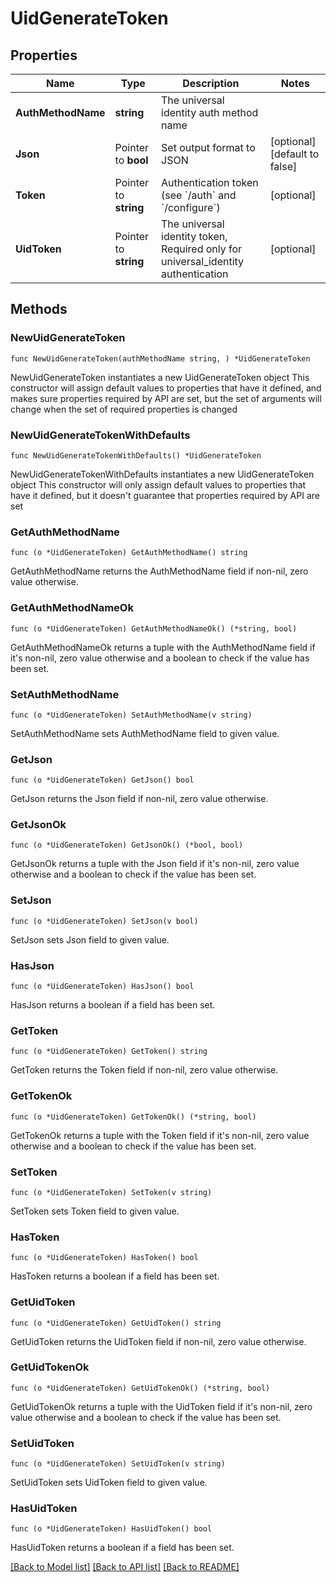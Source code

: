 # UidGenerateToken

## Properties

Name | Type | Description | Notes
------------ | ------------- | ------------- | -------------
**AuthMethodName** | **string** | The universal identity auth method name | 
**Json** | Pointer to **bool** | Set output format to JSON | [optional] [default to false]
**Token** | Pointer to **string** | Authentication token (see &#x60;/auth&#x60; and &#x60;/configure&#x60;) | [optional] 
**UidToken** | Pointer to **string** | The universal identity token, Required only for universal_identity authentication | [optional] 

## Methods

### NewUidGenerateToken

`func NewUidGenerateToken(authMethodName string, ) *UidGenerateToken`

NewUidGenerateToken instantiates a new UidGenerateToken object
This constructor will assign default values to properties that have it defined,
and makes sure properties required by API are set, but the set of arguments
will change when the set of required properties is changed

### NewUidGenerateTokenWithDefaults

`func NewUidGenerateTokenWithDefaults() *UidGenerateToken`

NewUidGenerateTokenWithDefaults instantiates a new UidGenerateToken object
This constructor will only assign default values to properties that have it defined,
but it doesn't guarantee that properties required by API are set

### GetAuthMethodName

`func (o *UidGenerateToken) GetAuthMethodName() string`

GetAuthMethodName returns the AuthMethodName field if non-nil, zero value otherwise.

### GetAuthMethodNameOk

`func (o *UidGenerateToken) GetAuthMethodNameOk() (*string, bool)`

GetAuthMethodNameOk returns a tuple with the AuthMethodName field if it's non-nil, zero value otherwise
and a boolean to check if the value has been set.

### SetAuthMethodName

`func (o *UidGenerateToken) SetAuthMethodName(v string)`

SetAuthMethodName sets AuthMethodName field to given value.


### GetJson

`func (o *UidGenerateToken) GetJson() bool`

GetJson returns the Json field if non-nil, zero value otherwise.

### GetJsonOk

`func (o *UidGenerateToken) GetJsonOk() (*bool, bool)`

GetJsonOk returns a tuple with the Json field if it's non-nil, zero value otherwise
and a boolean to check if the value has been set.

### SetJson

`func (o *UidGenerateToken) SetJson(v bool)`

SetJson sets Json field to given value.

### HasJson

`func (o *UidGenerateToken) HasJson() bool`

HasJson returns a boolean if a field has been set.

### GetToken

`func (o *UidGenerateToken) GetToken() string`

GetToken returns the Token field if non-nil, zero value otherwise.

### GetTokenOk

`func (o *UidGenerateToken) GetTokenOk() (*string, bool)`

GetTokenOk returns a tuple with the Token field if it's non-nil, zero value otherwise
and a boolean to check if the value has been set.

### SetToken

`func (o *UidGenerateToken) SetToken(v string)`

SetToken sets Token field to given value.

### HasToken

`func (o *UidGenerateToken) HasToken() bool`

HasToken returns a boolean if a field has been set.

### GetUidToken

`func (o *UidGenerateToken) GetUidToken() string`

GetUidToken returns the UidToken field if non-nil, zero value otherwise.

### GetUidTokenOk

`func (o *UidGenerateToken) GetUidTokenOk() (*string, bool)`

GetUidTokenOk returns a tuple with the UidToken field if it's non-nil, zero value otherwise
and a boolean to check if the value has been set.

### SetUidToken

`func (o *UidGenerateToken) SetUidToken(v string)`

SetUidToken sets UidToken field to given value.

### HasUidToken

`func (o *UidGenerateToken) HasUidToken() bool`

HasUidToken returns a boolean if a field has been set.


[[Back to Model list]](../README.md#documentation-for-models) [[Back to API list]](../README.md#documentation-for-api-endpoints) [[Back to README]](../README.md)


